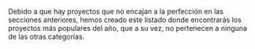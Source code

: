 Debido a que hay proyectos que no encajan a la perfección en las secciones anteriores, hemos creado este listado donde encontrarás los proyectos más populares del año, que a su vez, no pertenecen a ninguna de las otras categorías.
